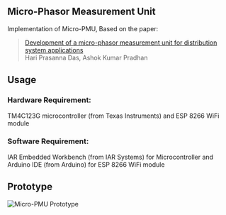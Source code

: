 ## Micro-Phasor Measurement Unit

Implementation of Micro-PMU, Based on the paper:

  > [Development of a micro-phasor measurement unit for distribution system applications](http://www.iitk.ac.in/npsc/Papers/NPSC2016/1570291677.pdf)\
  > Hari Prasanna Das, Ashok Kumar Pradhan


## Usage 
  ### Hardware Requirement: 
  TM4C123G microcontroller (from Texas Instruments) and ESP 8266 WiFi module
  ### Software Requirement: 
  IAR Embedded Workbench (from IAR Systems) for Microcontroller and Arduino IDE (from Arduino) for ESP 8266 WiFi module

## Prototype
![Micro-PMU Prototype](/papers/pdf/micro_pmu.png?raw=true "Micro-PMU Prototype")
